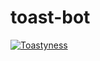 # toast-bot
[![Toastyness](http://img.shields.io/badge/license-Apache%20V2-blue.svg)](https://github.com/Netflix/dyno/blob/master/LICENSE)
